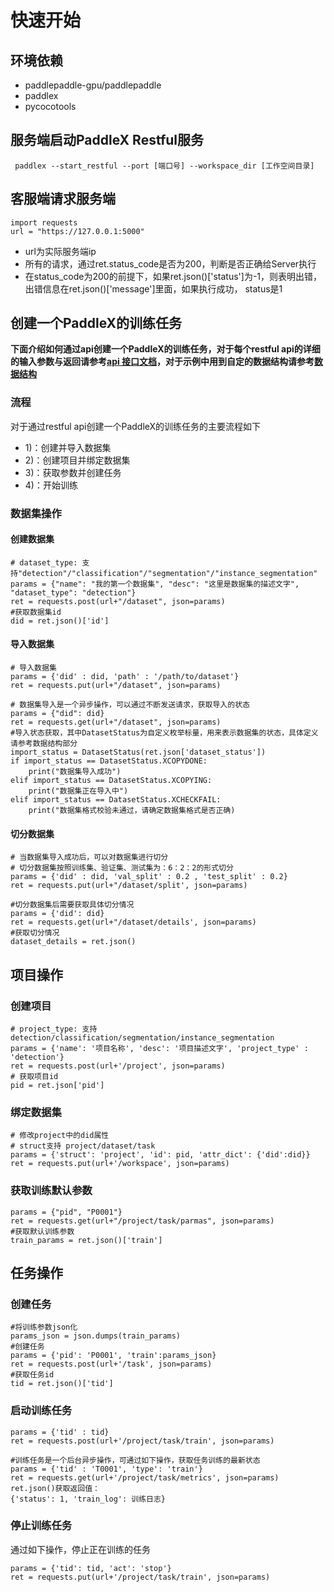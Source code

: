 # 快速开始

## 环境依赖  
- paddlepaddle-gpu/paddlepaddle  
- paddlex  
- pycocotools  


## 服务端启动PaddleX Restful服务
```
 paddlex --start_restful --port [端口号] --workspace_dir [工作空间目录]
```  

## 客服端请求服务端
```
import requests
url = "https://127.0.0.1:5000"
```
- url为实际服务端ip
- 所有的请求，通过ret.status_code是否为200，判断是否正确给Server执行
- 在status_code为200的前提下，如果ret.json()['status']为-1，则表明出错，出错信息在ret.json()['message']里面，如果执行成功， status是1

## 创建一个PaddleX的训练任务  
**下面介绍如何通过api创建一个PaddleX的训练任务，对于每个restful api的详细的输入参数与返回请参考[api 接口文档](./restful_api.md)，对于示例中用到自定的数据结构请参考[数据结构](./data_struct.md)**

### 流程
对于通过restful api创建一个PaddleX的训练任务的主要流程如下
- 1)：创建并导入数据集
- 2)：创建项目并绑定数据集
- 3)：获取参数并创建任务
- 4)：开始训练



### 数据集操作
#### 创建数据集
```
# dataset_type: 支持"detection"/"classification"/"segmentation"/"instance_segmentation"
params = {"name": "我的第一个数据集", "desc": "这里是数据集的描述文字", "dataset_type": "detection"}  
ret = requests.post(url+"/dataset", json=params)  
#获取数据集id
did = ret.json()['id']
```

#### 导入数据集

```
# 导入数据集
params = {'did' : did, 'path' : '/path/to/dataset'}
ret = requests.put(url+"/dataset", json=params)

# 数据集导入是一个异步操作，可以通过不断发送请求，获取导入的状态
params = {"did": did}
ret = requests.get(url+"/dataset", json=params)
#导入状态获取，其中DatasetStatus为自定义枚举标量，用来表示数据集的状态，具体定义请参考数据结构部分
import_status = DatasetStatus(ret.json['dataset_status'])
if import_status == DatasetStatus.XCOPYDONE:
    print("数据集导入成功")
elif import_status == DatasetStatus.XCOPYING:
    print("数据集正在导入中")
elif import_status == DatasetStatus.XCHECKFAIL:
    print("数据集格式校验未通过，请确定数据集格式是否正确)
```

#### 切分数据集
```
# 当数据集导入成功后，可以对数据集进行切分
# 切分数据集按照训练集、验证集、测试集为：6：2：2的形式切分
params = {'did' : did, 'val_split' : 0.2 , 'test_split' : 0.2}
ret = requests.put(url+"/dataset/split', json=params)

#切分数据集后需要获取具体切分情况
params = {'did': did}  
ret = requests.get(url+"/dataset/details', json=params)  
#获取切分情况
dataset_details = ret.json()
```

## 项目操作

### 创建项目
```
# project_type: 支持detection/classification/segmentation/instance_segmentation
params = {'name': '项目名称', 'desc': '项目描述文字', 'project_type' : 'detection'}
ret = requests.post(url+'/project', json=params)
# 获取项目id
pid = ret.json['pid']
```

### 绑定数据集
```
# 修改project中的did属性
# struct支持 project/dataset/task
params = {'struct': 'project', 'id': pid, 'attr_dict': {'did':did}}
ret = requests.put(url+'/workspace', json=params)
```

### 获取训练默认参数
```
params = {"pid", "P0001"}
ret = requests.get(url+"/project/task/parmas", json=params)
#获取默认训练参数
train_params = ret.json()['train']
```



## 任务操作

### 创建任务
```
#将训练参数json化
params_json = json.dumps(train_params)
#创建任务
params = {'pid': 'P0001', 'train':params_json}
ret = requests.post(url+'/task', json=params)
#获取任务id
tid = ret.json()['tid']
```

### 启动训练任务
```
params = {'tid' : tid}
ret = requests.post(url+'/project/task/train', json=params)

#训练任务是一个后台异步操作，可通过如下操作，获取任务训练的最新状态
params = {'tid' : 'T0001', 'type': 'train'}
ret = requests.get(url+'/project/task/metrics', json=params)
ret.json()获取返回值：
{'status': 1, 'train_log': 训练日志}
```
### 停止训练任务
通过如下操作，停止正在训练的任务
```
params = {'tid': tid, 'act': 'stop'}
ret = requests.put(url+'/project/task/train', json=params)
```

